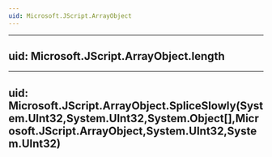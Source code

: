 ```yaml
---
uid: Microsoft.JScript.ArrayObject
---
```


---
uid: Microsoft.JScript.ArrayObject.length
---

---
uid: Microsoft.JScript.ArrayObject.SpliceSlowly(System.UInt32,System.UInt32,System.Object[],Microsoft.JScript.ArrayObject,System.UInt32,System.UInt32)
---
